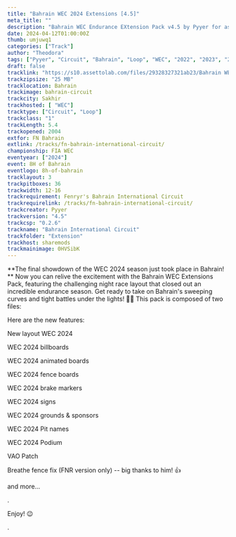 ```yaml
---
title: "Bahrain WEC 2024 Extensions [4.5]"
meta_title: ""
description: "Bahrain WEC Endurance EXtension Pack v4.5 by Pyyer for assetto corsa"
date: 2024-04-12T01:00:00Z
thumb: umjuwq1
categories: ["Track"]
author: "Theodora"
tags: ["Pyyer", "Circuit", "Bahrain", "Loop", "WEC", "2022", "2023", "2024"]
draft: false
tracklink: "https://s10.assettolab.com/files/29328327321ab23/Bahrain WEC 2024 Extension FNR 3.0.zip"
trackzipsize: "25 MB"
tracklocation: Bahrain
trackimage: bahrain-circuit
trackcity: Sakhir
trackhosted: [ "WEC"]
tracktype: ["Circuit", "Loop"]
trackclass: "1" 
trackLength: 5.4
trackopened: 2004
extfor: FN Bahrain
extlink: /tracks/fn-bahrain-international-circuit/
championship: FIA WEC
eventyear: ["2024"]
event: 8H of Bahrain
eventlogo: 8h-of-bahrain
tracklayout: 3
trackpitboxes: 36
trackwidth: 12-16
trackrequirement: Fenryr's Bahrain International Circuit
trackrequirelink: /tracks/fn-bahrain-international-circuit/
trackcreator: Pyyer
trackversion: "4.5"
trackcsp: "0.2.6"
trackname: "Bahrain International Circuit"
trackfolder: "Extension"
trackhost: sharemods
trackmainimage: 0HVSibK
---
```


**The final showdown of the WEC 2024 season just took place in Bahrain! **
Now you can relive the excitement with the Bahrain WEC Extensions Pack, featuring the challenging night race layout that closed out an incredible endurance season. 
Get ready to take on Bahrain's sweeping curves and tight battles under the lights! 🏁🌙
This pack is composed of two files:

Here are the new features:

New layout WEC 2024

 WEC 2024 billboards

 WEC 2024 animated boards

 WEC 2024 fence boards

 WEC 2024 brake markers

 WEC 2024 signs

 WEC 2024 grounds & sponsors

 WEC 2024 Pit names

 WEC 2024 Podium

 VAO Patch

 Breathe fence fix (FNR version only) -- big thanks to him!  👍

and more...

.

Enjoy! 😉

.
